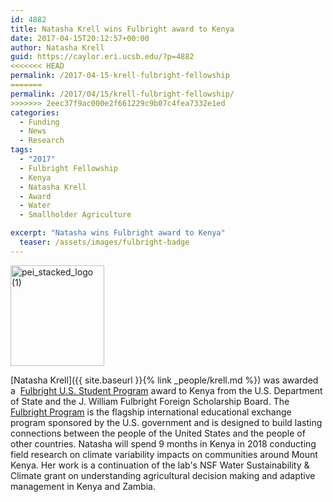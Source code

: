 ```yaml
---
id: 4882
title: Natasha Krell wins Fulbright award to Kenya
date: 2017-04-15T20:12:57+00:00
author: Natasha Krell
guid: https://caylor.eri.ucsb.edu/?p=4882
<<<<<<< HEAD
permalink: /2017-04-15-krell-fulbright-fellowship
=======
permalink: /2017/04/15/krell-fulbright-fellowship/
>>>>>>> 2eec37f9ac000e2f661229c9b07c4fea7332e1ed
categories:
  - Funding
  - News
  - Research
tags:
  - "2017"
  - Fulbright Fellowship
  - Kenya
  - Natasha Krell
  - Award
  - Water
  - Smallholder Agriculture

excerpt: "Natasha wins Fulbright award to Kenya"
  teaser: /assets/images/fulbright-badge
---
```


<p style="text-align: left;">
  <img class="size-full wp-image-2981 alignleft" src="http://caylor.eri.ucsb.edu/wp-content/uploads/2013/04/pei_stacked_logo-1.jpg" alt="pei_stacked_logo (1)" width="150" height="161" />

[Natasha Krell]({{ site.baseurl }}{% link _people/krell.md %})
 was awarded a  <a href="https://us.fulbrightonline.org" target="_blank">Fulbright U.S. Student Program</a> award to Kenya from the U.S. Department of State and the J. William Fulbright Foreign Scholarship Board. <!--more-->The <a href="http://eca.state.gov/fulbright" target="_blank">Fulbright Program</a> is the flagship international educational exchange program sponsored by the U.S. government and is designed to build lasting connections between the people of the United States and the people of other countries. Natasha will spend 9 months in Kenya in 2018 conducting field research on climate variability impacts on communities around Mount Kenya. Her work is a continuation of the lab's NSF Water Sustainability & Climate grant on understanding agricultural decision making and adaptive management in Kenya and Zambia. 
</p>